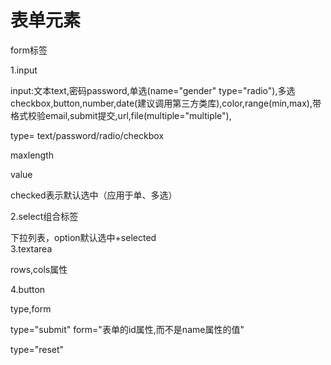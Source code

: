# 表单元素

form标签

1.input

input:文本text,密码password,单选\(name="gender" type="radio"\),多选checkbox,button,number,date\(建议调用第三方类库\),color,range\(min,max\),带格式校验email,submit提交,url,file\(multiple="multiple"\),

type= text/password/radio/checkbox

maxlength

value

checked表示默认选中（应用于单、多选）

2.select组合标签

下拉列表，option默认选中+selected  
3.textarea

rows,cols属性

4.button

type,form

type="submit" form="表单的id属性,而不是name属性的值"

type="reset"

